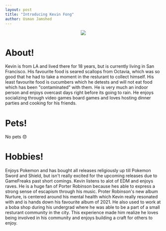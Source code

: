 ```yaml
---
layout: post
title: "Introducing Kevin Fong"
author: Usman Jamshed
---
```

<center>

<img src = '{{ "/images/Kevin_Fong_Grad1.jpg" | relative_url }}'>  

</center>

# About!
Kevin is from LA and lived there for 18 years, but is currently living in San Francisco. His favourite food is seared scallops from Octavia, which was so good that he had to take a moment in the resturant to collect himself. His least favourite food is cucumbers which he detests and will not eat food which has been "contaminated" with them. He is very much an indoor person and enjoys overcast days right before its going to rain. He enjoys socializing through video games board games and loves hosting dinner parties and cooking for his friends. 

# Pets!
No pets 😞

# Hobbies!
Enjoys Pokemon and has bought all releases religiously up till Pokemon Sword and Shield, but isn't really excited for the upcoming releases due to GameFreaks past short comings. Kevin listens to alot of EDM and enjoys raves. He is a huge fan of Porter Robinson because hes able to express a strong sense of escapism through his music. Proter Robinson's new album Nurture, is centered around his mental health which Kevin really resonated with and is hands down his favourite album of 2021. He also used to work at a boba shop during his undergrad where he was able to be a part of a small resturant community in the city. This experience made him realize he loves being involved in his community and enjoys building a craft for others to enjoy.

